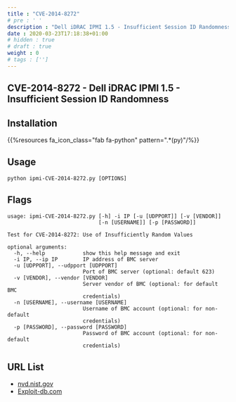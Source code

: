 ```yaml
---
title : "CVE-2014-8272"
# pre : ' '
description : "Dell iDRAC IPMI 1.5 - Insufficient Session ID Randomness."
date : 2020-03-23T17:18:38+01:00
# hidden : true
# draft : true
weight : 0
# tags : ['']
---
```


## CVE-2014-8272 - Dell iDRAC IPMI 1.5 - Insufficient Session ID Randomness

## Installation

{{%resources fa_icon_class="fab fa-python" pattern=".*(py)"/%}}

## Usage

```plain
python ipmi-CVE-2014-8272.py [OPTIONS]
```

## Flags

```plain
usage: ipmi-CVE-2014-8272.py [-h] -i IP [-u [UDPPORT]] [-v [VENDOR]]
                             [-n [USERNAME]] [-p [PASSWORD]]

Test for CVE-2014-8272: Use of Insufficiently Random Values

optional arguments:
  -h, --help            show this help message and exit
  -i IP, --ip IP        IP address of BMC server
  -u [UDPPORT], --udpport [UDPPORT]
                        Port of BMC server (optional: default 623)
  -v [VENDOR], --vendor [VENDOR]
                        Server vendor of BMC (optional: for default BMC
                        credentials)
  -n [USERNAME], --username [USERNAME]
                        Username of BMC account (optional: for non-default
                        credentials)
  -p [PASSWORD], --password [PASSWORD]
                        Password of BMC account (optional: for non-default
                        credentials)
```

## URL List

- [nvd.nist.gov](https://nvd.nist.gov/vuln/detail/CVE-2014-8272)
- [Exploit-db.com](https://www.exploit-db.com/exploits/35770)

